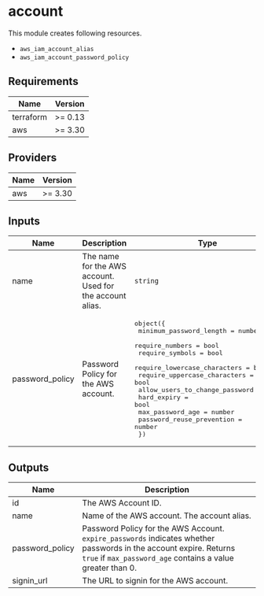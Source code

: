 # account

This module creates following resources.

- `aws_iam_account_alias`
- `aws_iam_account_password_policy`

<!-- BEGINNING OF PRE-COMMIT-TERRAFORM DOCS HOOK -->
## Requirements

| Name | Version |
|------|---------|
| terraform | >= 0.13 |
| aws | >= 3.30 |

## Providers

| Name | Version |
|------|---------|
| aws | >= 3.30 |

## Inputs

| Name | Description | Type | Default | Required |
|------|-------------|------|---------|:--------:|
| name | The name for the AWS account. Used for the account alias. | `string` | n/a | yes |
| password\_policy | Password Policy for the AWS account. | <pre>object({<br>    minimum_password_length        = number<br>    require_numbers                = bool<br>    require_symbols                = bool<br>    require_lowercase_characters   = bool<br>    require_uppercase_characters   = bool<br>    allow_users_to_change_password = bool<br>    hard_expiry                    = bool<br>    max_password_age               = number<br>    password_reuse_prevention      = number<br>  })</pre> | <pre>{<br>  "allow_users_to_change_password": true,<br>  "hard_expiry": false,<br>  "max_password_age": 0,<br>  "minimum_password_length": 8,<br>  "password_reuse_prevention": 0,<br>  "require_lowercase_characters": true,<br>  "require_numbers": true,<br>  "require_symbols": true,<br>  "require_uppercase_characters": true<br>}</pre> | no |

## Outputs

| Name | Description |
|------|-------------|
| id | The AWS Account ID. |
| name | Name of the AWS account. The account alias. |
| password\_policy | Password Policy for the AWS Account. `expire_passwords` indicates whether passwords in the account expire. Returns `true` if `max_password_age` contains a value greater than 0. |
| signin\_url | The URL to signin for the AWS account. |

<!-- END OF PRE-COMMIT-TERRAFORM DOCS HOOK -->
